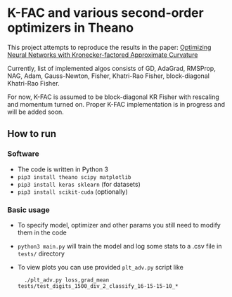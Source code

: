 # K-FAC and various second-order optimizers in Theano

This project attempts to reproduce the results in the paper:
[Optimizing Neural Networks with Kronecker-factored Approximate Curvature](https://arxiv.org/pdf/1503.05671v6.pdf)

Currently, list of implemented algos consists of GD, AdaGrad, RMSProp, NAG, Adam, Gauss-Newton, Fisher, Khatri-Rao Fisher, block-diagonal Khatri-Rao Fisher. 

For now, K-FAC is assumed to be block-diagonal KR Fisher with rescaling and momentum turned on. Proper K-FAC implementation is in progress and will be added soon.

## How to run
### Software
* The code is written in Python 3
* `pip3 install theano scipy matplotlib`
* `pip3 install keras sklearn` (for datasets)
* `pip3 install scikit-cuda` (optionally)

### Basic usage
* To specify model, optimizer and other params you still need to modify them in the code
* `python3 main.py` will train the model and log some stats to a .csv file in `tests/` directory
* To view plots you can use provided `plt_adv.py` script like

        ./plt_adv.py loss,grad_mean tests/test_digits_1500_div_2_classify_16-15-15-10_*

